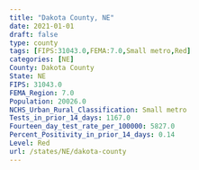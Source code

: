 ```yaml
---
title: "Dakota County, NE"
date: 2021-01-01
draft: false
type: county
tags: [FIPS:31043.0,FEMA:7.0,Small metro,Red]
categories: [NE]
County: Dakota County
State: NE
FIPS: 31043.0
FEMA_Region: 7.0
Population: 20026.0
NCHS_Urban_Rural_Classification: Small metro
Tests_in_prior_14_days: 1167.0
Fourteen_day_test_rate_per_100000: 5827.0
Percent_Positivity_in_prior_14_days: 0.14
Level: Red
url: /states/NE/dakota-county
---
```



